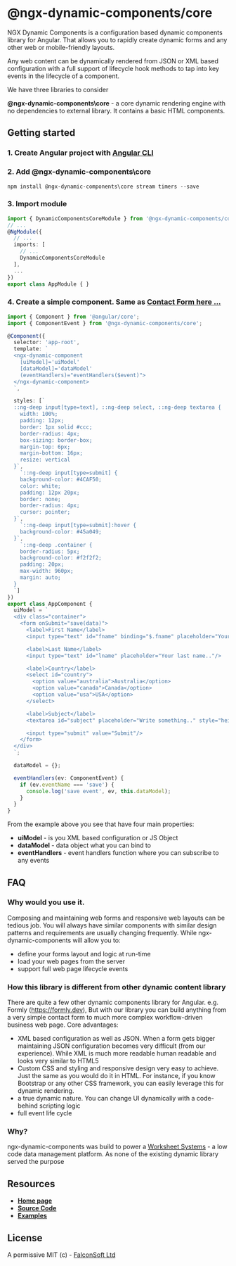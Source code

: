 # @ngx-dynamic-components/core

NGX Dynamic Components is a configuration based dynamic components library for Angular. That allows you to rapidly create dynamic forms and any other web or mobile-friendly layouts.

Any web content can be dynamically rendered from JSON or XML based configuration with a full support of lifecycle hook methods to tap into key events in the lifecycle of a component.

We have three libraries to consider

**@ngx-dynamic-components\core** - a core dynamic rendering engine with no dependencies to external library. It contains a basic HTML components.

## Getting started

### 1. Create Angular project with [Angular CLI](https://cli.angular.io/)
### 2. Add **@ngx-dynamic-components\core** 

`npm install @ngx-dynamic-components\core stream timers --save`

### 3. Import module

```ts
import { DynamicComponentsCoreModule } from '@ngx-dynamic-components/core';
// ...
@NgModule({
  // ...
  imports: [
    // ...
    DynamicComponentsCoreModule
  ],
  ...
})
export class AppModule { }
```
### 4. Create a simple component. Same as [Contact Form here ...](https://www.w3schools.com/howto/howto_css_contact_form.asp)

```ts
import { Component } from '@angular/core';
import { ComponentEvent } from '@ngx-dynamic-components/core';

@Component({
  selector: 'app-root',
  template: `
  <ngx-dynamic-component
    [uiModel]='uiModel'
    [dataModel]='dataModel'
    (eventHandlers)="eventHandlers($event)">
  </ngx-dynamic-component>
  `,

  styles: [`
  ::ng-deep input[type=text], ::ng-deep select, ::ng-deep textarea {
    width: 100%;
    padding: 12px;
    border: 1px solid #ccc;
    border-radius: 4px;
    box-sizing: border-box;
    margin-top: 6px;
    margin-bottom: 16px;
    resize: vertical
  }`,
    `::ng-deep input[type=submit] {
    background-color: #4CAF50;
    color: white;
    padding: 12px 20px;
    border: none;
    border-radius: 4px;
    cursor: pointer;
  }`,
    `::ng-deep input[type=submit]:hover {
    background-color: #45a049;
  }`,
    `::ng-deep .container {
    border-radius: 5px;
    background-color: #f2f2f2;
    padding: 20px;
    max-width: 960px;
    margin: auto;
  }
  `]
})
export class AppComponent {
  uiModel = `
  <div class="container">
    <form onSubmit="save(data)">
      <label>First Name</label>
      <input type="text" id="fname" binding="$.fname" placeholder="Your name.."/>

      <label>Last Name</label>
      <input type="text" id="lname" placeholder="Your last name.."/>

      <label>Country</label>
      <select id="country">
        <option value="australia">Australia</option>
        <option value="canada">Canada</option>
        <option value="usa">USA</option>
      </select>

      <label>Subject</label>
      <textarea id="subject" placeholder="Write something.." style="height:200px"></textarea>

      <input type="submit" value="Submit"/>
    </form>
  </div>
  `;

  dataModel = {};

  eventHandlers(ev: ComponentEvent) {
    if (ev.eventName === 'save') {
      console.log('save event', ev, this.dataModel);
    }
  }
}

```

From the example above you see that have four main properties:
 - **uiModel** - is you XML based configuration or JS Object
 - **dataModel** - data object what you can bind to
 - **eventHandlers** - event handlers function where you can subscribe to any events

## FAQ

### Why would you use it.

Composing and maintaining web forms and responsive web layouts can be tedious job. You will always have similar components with similar design patterns and requirements are usually changing frequently. While ngx-dynamic-components will allow you to:
 - define your forms layout and logic at run-time
 - load your web pages from the server
 - support full web page lifecycle events

### How this library is different from other dynamic content library

There are quite a few other dynamic components library for Angular. e.g. Formly (https://formly.dev), But with our library you can build anything from a very simple contact form to much more complex workflow-driven business web page. Core advantages:
 - XML based configuration as well as JSON. When a form gets bigger maintaining JSON configuration becomes very difficult (from our experience). While XML is much more readable human readable and looks very similar to HTML5
 - Custom CSS and styling and responsive design very easy to achieve. Just the same as you would do it in HTML. For instance, if you know Bootstrap or any other CSS framework, you can easily leverage this for dynamic rendering.
 - a true dynamic nature. You can change UI dynamically with a code-behind scripting logic
 - full event life cycle

### Why?

ngx-dynamic-components was build to power a [Worksheet Systems](https://worksheet.systems) - a low code data management platform. As none of the existing dynamic library served the purpose


## Resources
 - [**Home page**](https://falconsoft.github.io/ngx-dynamic-components/)
 - [**Source Code**](https://github.com/FalconSoft/ngx-dynamic-components)
 - [**Examples**](https://github.com/FalconSoft/ngx-dynamic-components-examples)

## License

A permissive MIT (c) - [FalconSoft Ltd](https://falconsoft-ltd.com)